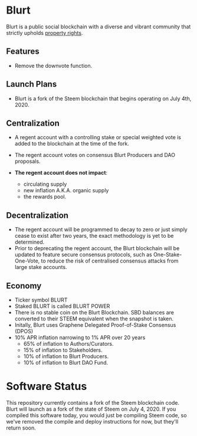 # Blurt 

Blurt is a public social blockchain with a diverse and vibrant community that strictly upholds [property rights](https://twitter.com/cz_binance/status/1236373815447506945?s=20).

## Features

* Remove the downvote function. 

## Launch Plans

* Blurt is a fork of the Steem blockchain that begins operating on July 4th, 2020. 

## Centralization

* A regent account with a controlling stake or special weighted vote is added to the blockchain at the time of the fork. 

* The regent account votes on consensus Blurt Producers and DAO proposals. 

* **The regent account does not impact**:
  * circulating supply
  * new inflation A.K.A. organic supply
  * the rewards pool. 

## Decentralization

* The regent account will be programmed to decay to zero or just simply cease to exist after two years, the exact methodology is yet to be determined.
* Prior to deprecating the regent account, the Blurt blockchain will be updated to feature secure consensus protocols, such as One-Stake-One-Vote, to reduce the risk of centralised consensus attacks from large stake accounts.  


## Economy

* Ticker symbol BLURT
* Staked BLURT is called BLURT POWER
* There is no stable coin on the Blurt Blockchain. SBD balances are converted to their STEEM equivalent when the snapshot is taken.
* Initally, Blurt uses Graphene Delegated Proof-of-Stake Consensus (DPOS)
* 10% APR inflation narrowing to 1% APR over 20 years
    * 65% of inflation to Authors/Curators. 
    * 15% of inflation to Stakeholders.
    * 10% of inflation to Blurt Producers.
    * 10% of inflation to Blurt DAO Fund. 
    

# Software Status

This repository currently contains a fork of the Steem blockchain code.  Blurt will launch as a fork of the state of Steem on July 4, 2020.  If you compiled this software today, you would just be compiling Steem code, so we've removed the compile and deploy instructions for now, but they'll return soon.  
